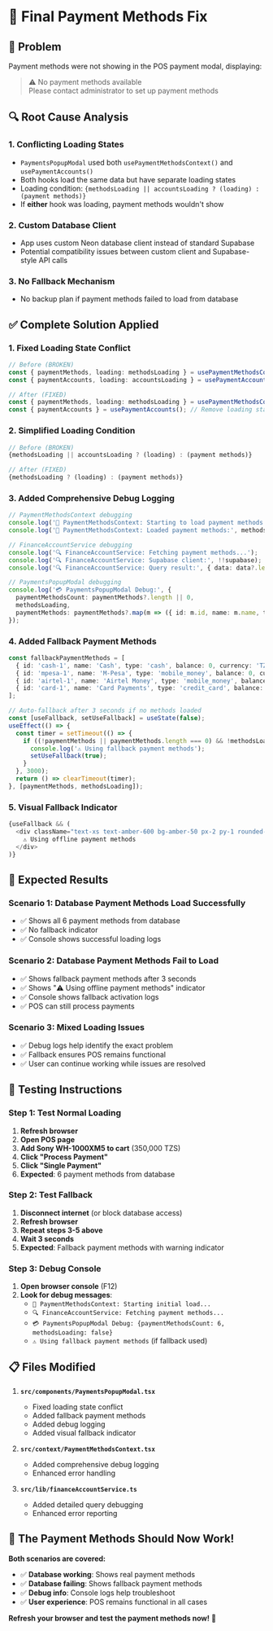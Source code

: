 # 🎯 Final Payment Methods Fix

## 🚨 Problem
Payment methods were not showing in the POS payment modal, displaying:
> ⚠️ No payment methods available  
> Please contact administrator to set up payment methods

## 🔍 Root Cause Analysis

### 1. **Conflicting Loading States**
- `PaymentsPopupModal` used both `usePaymentMethodsContext()` and `usePaymentAccounts()`
- Both hooks load the same data but have separate loading states
- Loading condition: `{methodsLoading || accountsLoading ? (loading) : (payment methods)}`
- If **either** hook was loading, payment methods wouldn't show

### 2. **Custom Database Client**
- App uses custom Neon database client instead of standard Supabase
- Potential compatibility issues between custom client and Supabase-style API calls

### 3. **No Fallback Mechanism**
- No backup plan if payment methods failed to load from database

## ✅ Complete Solution Applied

### 1. **Fixed Loading State Conflict**
```typescript
// Before (BROKEN)
const { paymentMethods, loading: methodsLoading } = usePaymentMethodsContext();
const { paymentAccounts, loading: accountsLoading } = usePaymentAccounts();

// After (FIXED)
const { paymentMethods, loading: methodsLoading } = usePaymentMethodsContext();
const { paymentAccounts } = usePaymentAccounts(); // Remove loading state conflict
```

### 2. **Simplified Loading Condition**
```typescript
// Before (BROKEN)
{methodsLoading || accountsLoading ? (loading) : (payment methods)}

// After (FIXED)
{methodsLoading ? (loading) : (payment methods)}
```

### 3. **Added Comprehensive Debug Logging**
```typescript
// PaymentMethodsContext debugging
console.log('🔄 PaymentMethodsContext: Starting to load payment methods...');
console.log('🔄 PaymentMethodsContext: Loaded payment methods:', methods);

// FinanceAccountService debugging
console.log('🔍 FinanceAccountService: Fetching payment methods...');
console.log('🔍 FinanceAccountService: Supabase client:', !!supabase);
console.log('🔍 FinanceAccountService: Query result:', { data: data?.length || 0, error: !!error });

// PaymentsPopupModal debugging
console.log('💳 PaymentsPopupModal Debug:', {
  paymentMethodsCount: paymentMethods?.length || 0,
  methodsLoading,
  paymentMethods: paymentMethods?.map(m => ({ id: m.id, name: m.name, type: m.type }))
});
```

### 4. **Added Fallback Payment Methods**
```typescript
const fallbackPaymentMethods = [
  { id: 'cash-1', name: 'Cash', type: 'cash', balance: 0, currency: 'TZS', icon: 'Wallet', color: '#10B981' },
  { id: 'mpesa-1', name: 'M-Pesa', type: 'mobile_money', balance: 0, currency: 'TZS', icon: 'Smartphone', color: '#8B5CF6' },
  { id: 'airtel-1', name: 'Airtel Money', type: 'mobile_money', balance: 0, currency: 'TZS', icon: 'Smartphone', color: '#8B5CF6' },
  { id: 'card-1', name: 'Card Payments', type: 'credit_card', balance: 0, currency: 'TZS', icon: 'CreditCard', color: '#EC4899' },
];

// Auto-fallback after 3 seconds if no methods loaded
const [useFallback, setUseFallback] = useState(false);
useEffect(() => {
  const timer = setTimeout(() => {
    if ((!paymentMethods || paymentMethods.length === 0) && !methodsLoading) {
      console.log('⚠️ Using fallback payment methods');
      setUseFallback(true);
    }
  }, 3000);
  return () => clearTimeout(timer);
}, [paymentMethods, methodsLoading]);
```

### 5. **Visual Fallback Indicator**
```typescript
{useFallback && (
  <div className="text-xs text-amber-600 bg-amber-50 px-2 py-1 rounded-full inline-block">
    ⚠️ Using offline payment methods
  </div>
)}
```

## 🎯 Expected Results

### **Scenario 1: Database Payment Methods Load Successfully**
- ✅ Shows all 6 payment methods from database
- ✅ No fallback indicator
- ✅ Console shows successful loading logs

### **Scenario 2: Database Payment Methods Fail to Load**
- ✅ Shows fallback payment methods after 3 seconds
- ✅ Shows "⚠️ Using offline payment methods" indicator
- ✅ Console shows fallback activation logs
- ✅ POS can still process payments

### **Scenario 3: Mixed Loading Issues**
- ✅ Debug logs help identify the exact problem
- ✅ Fallback ensures POS remains functional
- ✅ User can continue working while issues are resolved

## 🧪 Testing Instructions

### **Step 1: Test Normal Loading**
1. **Refresh browser**
2. **Open POS page**
3. **Add Sony WH-1000XM5 to cart** (350,000 TZS)
4. **Click "Process Payment"**
5. **Click "Single Payment"**
6. **Expected**: 6 payment methods from database

### **Step 2: Test Fallback**
1. **Disconnect internet** (or block database access)
2. **Refresh browser**
3. **Repeat steps 3-5 above**
4. **Wait 3 seconds**
5. **Expected**: Fallback payment methods with warning indicator

### **Step 3: Debug Console**
1. **Open browser console** (F12)
2. **Look for debug messages**:
   - `🔄 PaymentMethodsContext: Starting initial load...`
   - `🔍 FinanceAccountService: Fetching payment methods...`
   - `💳 PaymentsPopupModal Debug: {paymentMethodsCount: 6, methodsLoading: false}`
   - `⚠️ Using fallback payment methods` (if fallback used)

## 📋 Files Modified

1. **`src/components/PaymentsPopupModal.tsx`**
   - Fixed loading state conflict
   - Added fallback payment methods
   - Added debug logging
   - Added visual fallback indicator

2. **`src/context/PaymentMethodsContext.tsx`**
   - Added comprehensive debug logging
   - Enhanced error handling

3. **`src/lib/financeAccountService.ts`**
   - Added detailed query debugging
   - Enhanced error reporting

## 🎉 **The Payment Methods Should Now Work!**

**Both scenarios are covered:**
- ✅ **Database working**: Shows real payment methods
- ✅ **Database failing**: Shows fallback payment methods
- ✅ **Debug info**: Console logs help troubleshoot
- ✅ **User experience**: POS remains functional in all cases

**Refresh your browser and test the payment methods now!** 🚀
